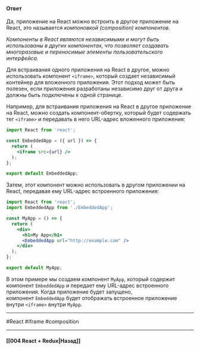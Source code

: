 #### Ответ

Да, приложение на React можно встроить в другое приложение на React, это называется *компоновкой (composition) компонентов*.

*Компоненты в React являются независимыми и могут быть использованы в других компонентах, что позволяет создавать многоразовые и переносимые элементы пользовательского интерфейса.*

Для встраивания одного приложения на React в другое, можно использовать компонент `<iframe>`, который создает независимый контейнер для вложенного приложения. Этот подход может быть полезен, если приложения разработаны независимо друг от друга и должны быть подключены к одной странице.

Например, для встраивания приложения на React в другое приложение на React, можно создать компонент-обертку, который будет содержать тег `<iframe>` и передавать в него URL-адрес вложенного приложения:

```jsx
import React from 'react';

const EmbeddedApp = ({ url }) => {
  return (
    <iframe src={url} />
  );
};

export default EmbeddedApp;
```

Затем, этот компонент можно использовать в другом приложении на React, передавая ему URL-адрес встроенного приложения:

```jsx
import React from 'react';
import EmbeddedApp from './EmbeddedApp';

const MyApp = () => {
  return (
    <div>
      <h1>My App</h1>
      <EmbeddedApp url="http://example.com" />
    </div>
  );
};

export default MyApp;
```

В этом примере мы создаем компонент `MyApp`, который содержит компонент `EmbeddedApp` и передает ему URL-адрес встроенного приложения. Когда приложение будет запущено, компонент `EmbeddedApp` будет отображать встроенное приложение внутри `<iframe>` внутри `MyApp`.

____
#React #iframe #composition 

____

#### [[004 React + Redux|Назад]]